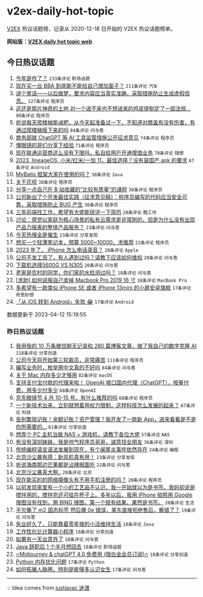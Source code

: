 # v2ex-daily-hot-topic

[V2EX](https://www.v2ex.com/) 热议话题榜，记录从 2020-12-18 日开始的 V2EX 热议话题榜单。

**网站版：[V2EX daily hot topic web](https://boojack.github.io/v2ex-daily-hot-topic-web/)**

## 今日热议话题

<!-- TODAY BEGIN -->

1. [今年是咋了？](https://www.v2ex.com/t/931938) `233条评论` `职场话题`
1. [现在买一台 BBA 到底能不能给自己增加面子？](https://www.v2ex.com/t/931791) `211条评论` `汽车`
1. [讲个笑话——以后做梦，要求内容应当真实准确，采取措施防止生成虚假信息。](https://www.v2ex.com/t/931819) `127条评论` `程序员`
1. [这还是那片神奇的土地 对一个进不来也不想进来的鸡皮提制定了一部法规...](https://www.v2ex.com/t/931842) `90条评论` `程序员`
1. [听说每天爬楼梯能减肥，从今天起准备试一下，不知道对膝盖有没有伤害，有通过爬楼梯瘦下来的吗](https://www.v2ex.com/t/931797) `84条评论` `问与答`
1. [商务部就 ChatGPT 等 AI 工具监管措施公开征求意见](https://www.v2ex.com/t/931898) `74条评论` `程序员`
1. [懂眼镜的哥们分享下经验](https://www.v2ex.com/t/931825) `71条评论` `程序员`
1. [现在联通运营商这么没有下限吗，私自给用户开通增值业务](https://www.v2ex.com/t/931795) `70条评论` `随想`
1. [2023, lineageOS, 小米/红米/一加 11，最佳选择？没有装国产 apk 的要求](https://www.v2ex.com/t/931798) `67条评论` `Android`
1. [MyBatis 框架大家在使用的吗？](https://www.v2ex.com/t/931976) `38条评论` `Java`
1. [关于花呗](https://www.v2ex.com/t/931880) `38条评论` `程序员`
1. [分享一点自己在 B 站收藏的“比较有质量”的课程](https://www.v2ex.com/t/931949) `30条评论` `程序员`
1. [公司新出了个开发最佳实践（征求意见稿）：程序员编写的代码应当安全可靠，采取措施防止 BUG 产生](https://www.v2ex.com/t/931884) `30条评论` `程序员`
1. [三年前端找工作，希望有大佬能锐评一下简历](https://www.v2ex.com/t/931939) `28条评论` `酷工作`
1. [讨论：感觉以家庭为核心场景的私有云需求是非常刚的，但是为什么没有出现产品力报表的整体产品服务？](https://www.v2ex.com/t/931935) `23条评论` `问与答`
1. [今天热搜全是催生](https://www.v2ex.com/t/931855) `23条评论` `分享发现`
1. [想买一个轻薄笔记本，预算 5000~10000，求推荐](https://www.v2ex.com/t/931856) `22条评论` `程序员`
1. [2023 年了， iPhone 怎么电话录音？](https://www.v2ex.com/t/931920) `20条评论` `Apple`
1. [公司不发工资了，有人遇到过吗？请教下应该如何维权](https://www.v2ex.com/t/931882) `20条评论` `问与答`
1. [下载机选择5600G VS N305](https://www.v2ex.com/t/931813) `20条评论` `问与答`
1. [老家是农村的同学，你们家的水检测过吗？](https://www.v2ex.com/t/932066) `18条评论` `问与答`
1. [[求助] 如何说服自己卖掉 Macbook Pro 2019 16 寸](https://www.v2ex.com/t/931984) `18条评论` `MacBook Pro`
1. [多希望有一款类似 iPhone SE 或者 iPhone 13mini 的小屏安卓旗舰](https://www.v2ex.com/t/931957) `17条评论` `奇思妙想`
1. [「从 iOS 转到 Android」失败 😂](https://www.v2ex.com/t/931887) `17条评论` `Android`

数据更新于 2023-04-12 15:19:55

<!-- TODAY END -->

### 昨日热议话题

<!-- YESTERDAY BEGIN -->

1. [我用我的 10 万条微信聊天记录和 280 篇博客文章，做了我自己的数字克隆 AI](https://www.v2ex.com/t/931521) `118条评论` `分享创造`
1. [公司今天将开始第三轮裁员，非常痛苦](https://www.v2ex.com/t/931451) `111条评论` `程序员`
1. [编写业务时，枚举用中文真的不好吗](https://www.v2ex.com/t/931494) `84条评论` `问与答`
1. [关于 Mac 内存多少才够用](https://www.v2ex.com/t/931465) `82条评论` `macOS`
1. [支持支付宝付款的代理来啦！ OpenAI 接口国内代理（ChatGPT），按量付费，用多少付多少](https://www.v2ex.com/t/931431) `68条评论` `OpenAI`
1. [京东眼镜节 4 月 10-15 号，有什么推荐的吗](https://www.v2ex.com/t/931458) `68条评论` `程序员`
1. [一个新技术出来，立刻就想着用权力限制，这样科技怎么发展的起来？](https://www.v2ex.com/t/931702) `67条评论` `科技`
1. [告别繁琐记账！余额记账？资产管理？我开发了一款新 App，进来看看是不是你所需要的…](https://www.v2ex.com/t/931497) `61条评论` `分享创造`
1. [想弄个 PC 主机当做 NAS + 游戏机，请教下各位大佬](https://www.v2ex.com/t/931447) `57条评论` `NAS`
1. [有没有深圳妹妹，我是帅气程序员哥哥，诚意找女朋友](https://www.v2ex.com/t/931653) `36条评论` `深圳`
1. [传统编程语言语法发展到现在，有个阑尾炎事件依然存在](https://www.v2ex.com/t/931741) `24条评论` `编程`
1. [北京沙尘暴有感：新风机真有用！](https://www.v2ex.com/t/931461) `23条评论` `分享发现`
1. [听说海南那边芒果都是沾辣椒面吃](https://www.v2ex.com/t/931468) `22条评论` `问与答`
1. [北京沙尘暴真大啊..](https://www.v2ex.com/t/931437) `20条评论` `北京`
1. [现在能买的的网络摄像头有不用手机注册的吗？](https://www.v2ex.com/t/931429) `20条评论` `程序员`
1. [以前发现家里有一个小的工艺品不认识，我一开始就以为是书签。我妈却说是搅拌用的，搅拌完还可挂在杯子上。多年以后，我用 iPhone 拍照用 Google 搜图没有找到，用 BING 搜图，第一个就有结果。果然是书签。](https://www.v2ex.com/t/931425) `20条评论` `生活`
1. [手欠撕了 m2 固态标签 然后爆 0e 错误，某东直接拒绝售后，撕错了？](https://www.v2ex.com/t/931684) `19条评论` `问与答`
1. [失业好久了，只能靠着零星接的小活维持生活](https://www.v2ex.com/t/931738) `18条评论` `Java`
1. [工作性价比计算器小程序](https://www.v2ex.com/t/931713) `18条评论` `分享创造`
1. [如果有一天出意外了](https://www.v2ex.com/t/931569) `18条评论` `问与答`
1. [Java 辞职后 1 个半月想回去](https://www.v2ex.com/t/931546) `18条评论` `职场话题`
1. [🔥Midjourney & chatGPT 4.0 免费用 (限白金会员订阅)🔥](https://www.v2ex.com/t/931414) `18条评论` `分享创造`
1. [Python 内存优化问题](https://www.v2ex.com/t/931691) `17条评论` `Python`
1. [如何拓展人脉圈，特别是能够多认识女生](https://www.v2ex.com/t/931664) `17条评论` `问与答`

<!-- YESTERDAY END -->

---

💡 Idea comes from [justjavac 迷渡](https://github.com/justjavac/)
